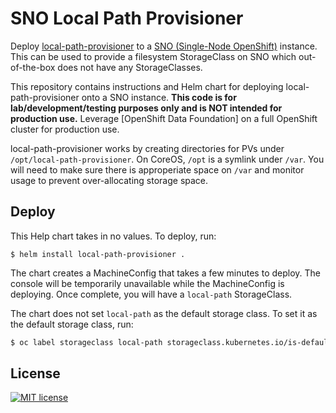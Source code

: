 # SNO Local Path Provisioner

Deploy [local-path-provisioner] to a [SNO (Single-Node OpenShift)] instance. This
can be used to provide a filesystem StorageClass on SNO which out-of-the-box
does not have any StorageClasses.

This repository contains instructions and Helm chart for deploying
local-path-provisioner onto a SNO instance. **This code is for
lab/development/testing purposes only and is NOT intended for production use.**
Leverage [OpenShift Data Foundation] on a full OpenShift cluster for production
use.

local-path-provisioner works by creating directories for PVs under
`/opt/local-path-provisioner`. On CoreOS, `/opt` is a symlink under `/var`. You
will need to make sure there is approperiate space on `/var` and monitor usage
to prevent over-allocating storage space.

## Deploy

This Help chart takes in no values. To deploy, run:

```
$ helm install local-path-provisioner .
```

The chart creates a MachineConfig that takes a few minutes to deploy. The
console will be temporarily unavailable while the MachineConfig is deploying.
Once complete, you will have a `local-path` StorageClass.

The chart does not set `local-path` as the default storage class. To set it as
the default storage class, run:

```bash
$ oc label storageclass local-path storageclass.kubernetes.io/is-default-class=true
```

## License

[![MIT license]](https://lbesson.mit-license.org/)

[local-path-provisioner]: https://github.com/rancher/local-path-provisioner
[mit license]: https://img.shields.io/badge/License-MIT-blue.svg
[sno (single-node openshift)]:
  https://www.redhat.com/en/blog/meet-single-node-openshift-our-smallest-openshift-footprint-edge-architectures

